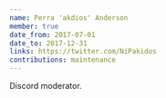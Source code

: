 ```yaml
---
name: Perra 'akdios' Anderson
member: true
date_from: 2017-07-01
date_to: 2017-12-31
links: https://twitter.com/NiPakidos
contributions: maintenance
---
```

Discord moderator.
